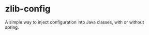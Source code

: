 zlib-config
===========

A simple way to inject configuration into Java classes, with or without spring.